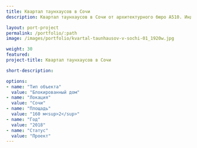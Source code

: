 ```yaml
---
title: Квартал таунхаусов в Сочи
description: Квартал таунхаусов в Сочи от архитектурного бюро А510. Индивидуальное проектирование на заказ.

layout: port-project
permalink: /portfolio/:path
image: /images/portfolio/kvartal-taunhausov-v-sochi-01_1920w.jpg

weight: 30
featured:
project-title: Квартал таунхаусов в Сочи

short-description: 

options:
- name: "Тип объекта"
  value: "Блокированный дом"
- name: "Локация"
  value: "Сочи"
- name: "Площадь"
  value: "160 м<sup>2</sup>"
- name: "Год"
  value: "2018"
- name: "Статус"
  value: "Проект"
---
```

